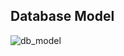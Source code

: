 ## Database Model
![db_model](https://user-images.githubusercontent.com/86972559/137996506-e86163dc-ec58-4c51-a008-cc9993caab85.png)
